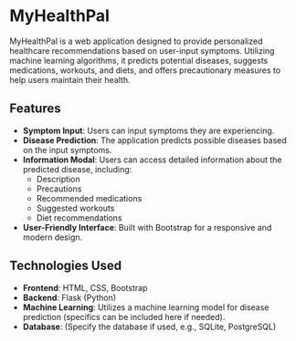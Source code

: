 # MyHealthPal

MyHealthPal is a web application designed to provide personalized healthcare recommendations based on user-input symptoms. Utilizing machine learning algorithms, it predicts potential diseases, suggests medications, workouts, and diets, and offers precautionary measures to help users maintain their health.




## Features

- **Symptom Input**: Users can input symptoms they are experiencing.
- **Disease Prediction**: The application predicts possible diseases based on the input symptoms.
- **Information Modal**: Users can access detailed information about the predicted disease, including:
  - Description
  - Precautions
  - Recommended medications
  - Suggested workouts
  - Diet recommendations
- **User-Friendly Interface**: Built with Bootstrap for a responsive and modern design.

## Technologies Used

- **Frontend**: HTML, CSS, Bootstrap
- **Backend**: Flask (Python)
- **Machine Learning**: Utilizes a machine learning model for disease prediction (specifics can be included here if needed).
- **Database**: (Specify the database if used, e.g., SQLite, PostgreSQL)



